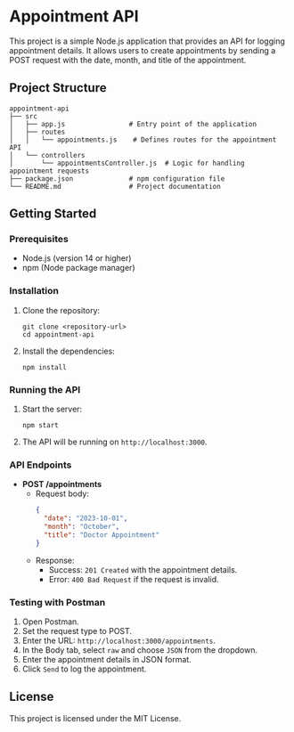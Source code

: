 # Appointment API

This project is a simple Node.js application that provides an API for logging appointment details. It allows users to create appointments by sending a POST request with the date, month, and title of the appointment.

## Project Structure

```
appointment-api
├── src
│   ├── app.js                # Entry point of the application
│   ├── routes
│   │   └── appointments.js    # Defines routes for the appointment API
│   └── controllers
│       └── appointmentsController.js  # Logic for handling appointment requests
├── package.json              # npm configuration file
└── README.md                 # Project documentation
```

## Getting Started

### Prerequisites

- Node.js (version 14 or higher)
- npm (Node package manager)

### Installation

1. Clone the repository:

   ```
   git clone <repository-url>
   cd appointment-api
   ```

2. Install the dependencies:

   ```
   npm install
   ```

### Running the API

1. Start the server:

   ```
   npm start
   ```

2. The API will be running on `http://localhost:3000`.

### API Endpoints

- **POST /appointments**
  - Request body:
    ```json
    {
      "date": "2023-10-01",
      "month": "October",
      "title": "Doctor Appointment"
    }
    ```
  - Response:
    - Success: `201 Created` with the appointment details.
    - Error: `400 Bad Request` if the request is invalid.

### Testing with Postman

1. Open Postman.
2. Set the request type to POST.
3. Enter the URL: `http://localhost:3000/appointments`.
4. In the Body tab, select `raw` and choose `JSON` from the dropdown.
5. Enter the appointment details in JSON format.
6. Click `Send` to log the appointment.

## License

This project is licensed under the MIT License.